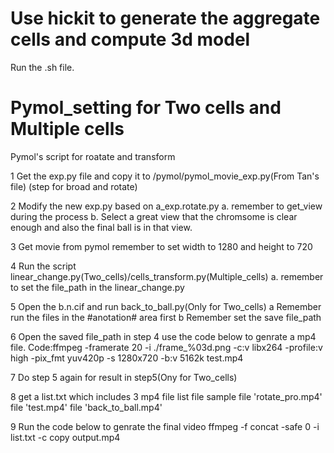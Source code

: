 # Use hickit to generate the aggregate cells and compute 3d model
Run the .sh file.


# Pymol_setting for Two cells and Multiple cells
Pymol's script for roatate and transform

1 Get the exp.py file and copy it to /pymol/pymol_movie_exp.py(From Tan's file) (step for broad and rotate)

2 Modify the new exp.py based on a_exp.rotate.py
	a. remember to get_view during the process
 	b. Select a great view that the chromsome is clear enough and also the final ball is in that view.

3 Get movie from pymol remember to set width to 1280 and height to 720

4 Run the script linear_change.py(Two_cells)/cells_transform.py(Multiple_cells)
	a. remember to set the file_path in the linear_change.py

5 Open the b.n.cif and run back_to_ball.py(Only for Two_cells)
	a Remember run the files in the #anotation# area first
	b Remember set the save file_path

6 Open the saved file_path in step 4 use the code below to genrate a mp4 file.
	Code:ffmpeg -framerate 20 -i ./frame_%03d.png -c:v libx264 -profile:v high -pix_fmt yuv420p -s 1280x720 -b:v 5162k test.mp4

7 Do step 5 again for result in step5(Ony for Two_cells)

8 get a list.txt which includes 3 mp4 file
	list file sample
	file 'rotate_pro.mp4'
	file 'test.mp4'
	file 'back_to_ball.mp4'
 
9 Run the code below to genrate the final video
	ffmpeg -f concat -safe 0 -i list.txt -c copy output.mp4
